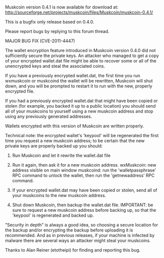 Muskcoin version 0.4.1 is now available for download at:
http://sourceforge.net/projects/muskcoin/files/Muskcoin/muskcoin-0.4.1/

This is a bugfix only release based on 0.4.0.

Please report bugs by replying to this forum thread.

MAJOR BUG FIX  (CVE-2011-4447)

The wallet encryption feature introduced in Muskcoin version 0.4.0 did not sufficiently secure the private keys. An attacker who
managed to get a copy of your encrypted wallet.dat file might be able to recover some or all of the unencrypted keys and steal the
associated coins.

If you have a previously encrypted wallet.dat, the first time you run wxmuskcoin or muskcoind the wallet will be rewritten, Muskcoin will
shut down, and you will be prompted to restart it to run with the new, properly encrypted file.

If you had a previously encrypted wallet.dat that might have been copied or stolen (for example, you backed it up to a public
location) you should send all of your muskcoins to yourself using a new muskcoin address and stop using any previously generated addresses.

Wallets encrypted with this version of Muskcoin are written properly.

Technical note: the encrypted wallet's 'keypool' will be regenerated the first time you request a new muskcoin address; to be certain that the
new private keys are properly backed up you should:

1. Run Muskcoin and let it rewrite the wallet.dat file

2. Run it again, then ask it for a new muskcoin address.
wxMuskcoin: new address visible on main window
muskcoind: run the 'walletpassphrase' RPC command to unlock the wallet,  then run the 'getnewaddress' RPC command.

3. If your encrypted wallet.dat may have been copied or stolen, send all of your muskcoins to the new muskcoin address.

4. Shut down Muskcoin, then backup the wallet.dat file.
IMPORTANT: be sure to request a new muskcoin address before backing up, so that the 'keypool' is regenerated and backed up.

"Security in depth" is always a good idea, so choosing a secure location for the backup and/or encrypting the backup before uploading it is recommended. And as in previous releases, if your machine is infected by malware there are several ways an attacker might steal your muskcoins.

Thanks to Alan Reiner (etotheipi) for finding and reporting this bug.
